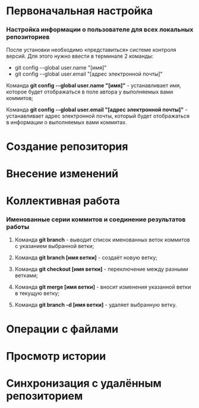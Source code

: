 # Первоначальная настройка
### Настройка информации о пользователе для всех локальных репозиториев

После установки необходимо «представиться» системе контроля версий. Для этого нужно ввести в терминале 2 команды:

* git config --global user.name "[имя]"
* git config --global user.email "[адрес электронной почты]"

Команда **git config --global user.name "[имя]"**    - устанавливает имя, которое будет отображаться в поле автора у выполняемых вами коммитов;

Команда **git config --global user.email "[адрес электронной почты]"** - устанавливает адрес электронной почты, который будет отображаться в 
информации о выполняемых вами коммитах.


# Создание репозитория

# Внесение изменений

# Коллективная работа
### Именованные серии коммитов и соединение результатов работы

1. Команда **git branch** - выводит список именованных веток коммитов с указанием выбранной ветки;

2. Команда **git branch [имя ветки]** - создаёт новую ветку;

3. Команда **git checkout [имя ветки]** - переключение между разными ветками;

4. Команда **git merge [имя ветки]** - вносит изменения указанной ветки в текущую ветку;

5. Команда **git branch -d [имя ветки]** - удаляет выбранную ветку.

# Операции с файлами

# Просмотр истории

# Синхронизация с удалённым репозиторием

